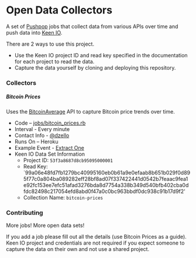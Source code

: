 # Open Data Collectors

A set of [Pushpop](https://github.com/pushpop-project/pushpop) jobs that collect data from various APIs over time and push data into [Keen IO](https://keen.io).

There are 2 ways to use this project.

+ Use the Keen IO project ID and read key specified in the documentation for each project to read the data.
+ Capture the data yourself by cloning and deploying this repository.

### Collectors

##### Bitcoin Prices

Uses the [BitcoinAverage](https://api.bitcoinaverage.com) API to capture Bitcoin
price trends over time.

+ Code – [jobs/bitcoin_prices.rb](jobs/bitcoin_prices.rb)
+ Interval - Every minute
+ Contact Info - [@dzello](https://twitter.com/dzello)
+ Runs On – Heroku
+ Example Event - [Extract One](https://api.keen.io/3.0/projects/53f3a8687d8cb95095000001/queries/extraction?latest=1&event_collection=bitcoin-prices&api_key=99a06e48fd7fb1279bc40995160eb0b61a9e0efaab8b651b029f0d895f77c0a804ba089282eff28bf8ad07f337422441d0542b7feaac9fea1e92fc153ee7efc51afad3276bda8d7754a338b349d540bfb402cba0dfdc82498c217054efd8abd0f47a0c0bc963bbdf0dc938c91b17d9f2)
+ Keen IO Data Set Information
  + Project ID: `53f3a8687d8cb95095000001`
  + Read Key: `99a06e48fd7fb1279bc40995160eb0b61a9e0efaab8b651b029f0d895f77c0a804ba089282eff28bf8ad07f337422441d0542b7feaac9fea1e92fc153ee7efc51afad3276bda8d7754a338b349d540bfb402cba0dfdc82498c217054efd8abd0f47a0c0bc963bbdf0dc938c91b17d9f2'
  + Collection Name: `bitcoin-prices`

### Contributing

More jobs! More open data sets!

If you add a job please fill out all the details (use Bitcoin Prices as a guide).
Keen IO project and credentials are not required if you expect someone to capture
the data on their own and not use a shared project.
